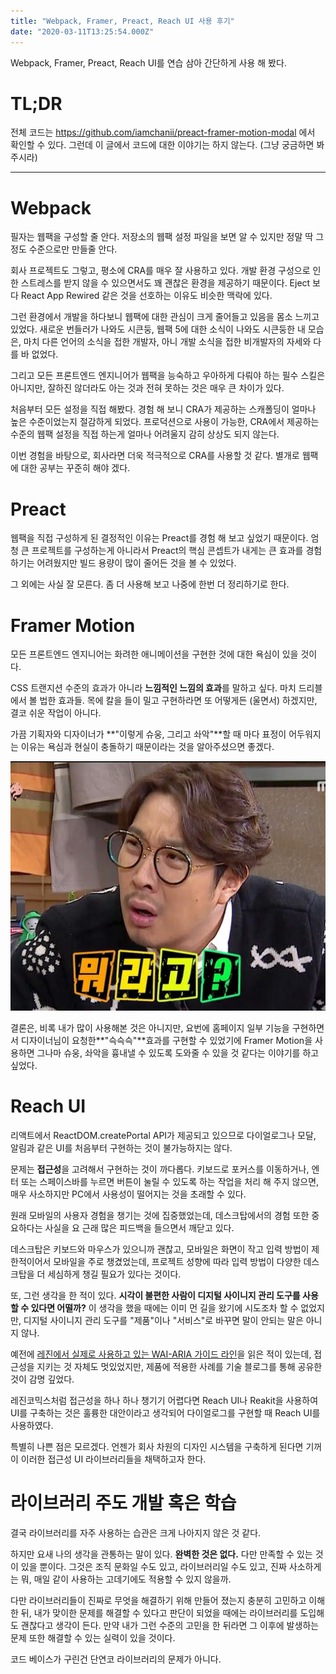 ```yaml
---
title: "Webpack, Framer, Preact, Reach UI 사용 후기"
date: "2020-03-11T13:25:54.000Z"
---
```


Webpack, Framer, Preact, Reach UI를 연습 삼아 간단하게 사용 해 봤다.

# **TL;DR**

전체 코드는 <https://github.com/iamchanii/preact-framer-motion-modal> 에서 확인할 수 있다. 그런데 이 글에서 코드에 대한 이야기는 하지 않는다. (그냥 궁금하면 봐 주시라)

---

# **Webpack**

필자는 웹팩을 구성할 줄 안다. 저장소의 웹팩 설정 파일을 보면 알 수 있지만 정말 딱 그정도 수준으로만 만들줄 안다.

회사 프로젝트도 그렇고, 평소에 CRA를 매우 잘 사용하고 있다. 개발 환경 구성으로 인한 스트레스를 받지 않을 수 있으면서도 꽤 괜찮은 환경을 제공하기 때문이다. Eject 보다 React App Rewired 같은 것을 선호하는 이유도 비슷한 맥락에 있다.

그런 환경에서 개발을 하다보니 웹팩에 대한 관심이 크게 줄어들고 있음을 몸소 느끼고 있었다. 새로운 번들러가 나와도 시큰둥, 웹팩 5에 대한 소식이 나와도 시큰둥한 내 모습은, 마치 다른 언어의 소식을 접한 개발자, 아니 개발 소식을 접한 비개발자의 자세와 다를 바 없었다.

그리고 모든 프론트엔드 엔지니어가 웹팩을 능숙하고 우아하게 다뤄야 하는 필수 스킬은 아니지만, 잘하진 않더라도 아는 것과 전혀 못하는 것은 매우 큰 차이가 있다.

처음부터 모든 설정을 직접 해봤다. 경험 해 보니 CRA가 제공하는 스캐폴딩이 얼마나 높은 수준이었는지 절감하게 되었다. 프로덕션으로 사용이 가능한, CRA에서 제공하는 수준의 웹팩 설정을 직접 하는게 얼마나 어려울지 감히 상상도 되지 않는다.

이번 경험을 바탕으로, 회사라면 더욱 적극적으로 CRA를 사용할 것 같다. 별개로 웹팩에 대한 공부는 꾸준히 해야 겠다.

# Preact

웹팩을 직접 구성하게 된 결정적인 이유는 Preact를 경험 해 보고 싶었기 때문이다. 엄청 큰 프로젝트를 구성하는게 아니라서 Preact의 핵심 콘셉트가 내게는 큰 효과를 경험하기는 어려웠지만 빌드 용량이 많이 줄어든 것을 볼 수 있었다.

그 외에는 사실 잘 모른다. 좀 더 사용해 보고 나중에 한번 더 정리하기로 한다.

# Framer Motion

모든 프론트엔드 엔지니어는 화려한 애니메이션을 구현한 것에 대한 욕심이 있을 것이다.

CSS 트랜지션 수준의 효과가 아니라 **느낌적인 느낌의 효과**를 말하고 싶다. 마치 드리블에서 볼 법한 효과들. 목에 칼을 들이 밀고 구현하라면 또 어떻게든 (울면서) 하겠지만, 결코 쉬운 작업이 아니다.

가끔 기획자와 디자이너가 **"이렇게 슈웅, 그리고 솨악"**할 때 마다 표정이 어두워지는 이유는 욕심과 현실이 충돌하기 때문이라는 것을 알아주셨으면 좋겠다.

![](dec06b43-6a02-4fab-84f9-e7eb99ee3472_2.jpg)

결론은, 비록 내가 많이 사용해본 것은 아니지만, 요번에 홈페이지 일부 기능을 구현하면서 디자이너님이 요청한**"슥슥슥"**효과를 구현할 수 있었기에 Framer Motion을 사용하면 그나마 슈웅, 솨악을 흉내낼 수 있도록 도와줄 수 있을 것 같다는 이야기를 하고 싶었다.

# **Reach UI**

리액트에서 ReactDOM.createPortal API가 제공되고 있으므로 다이얼로그나 모달, 알림과 같은 UI를 처음부터 구현하는 것이 불가능하지는 않다.

문제는 **접근성**을 고려해서 구현하는 것이 까다롭다. 키보드로 포커스를 이동하거나, 엔터 또는 스페이스바를 누르면 버튼이 눌릴 수 있도록 하는 작업을 처리 해 주지 않으면, 매우 사소하지만 PC에서 사용성이 떨어지는 것을 초래할 수 있다.

원래 모바일의 사용자 경험을 챙기는 것에 집중했었는데, 데스크탑에서의 경험 또한 중요하다는 사실을 요 근래 많은 피드백을 들으면서 깨닫고 있다.

데스크탑은 키보드와 마우스가 있으니까 괜찮고, 모바일은 화면이 작고 입력 방법이 제한적이어서 모바일을 주로 챙겼었는데, 프로젝트 성향에 따라 입력 방법이 다양한 데스크탑을 더 세심하게 챙길 필요가 있다는 것이다.

또, 그런 생각을 한 적이 있다. **시각이 불편한 사람이 디지털 사이니지 관리 도구를 사용할 수 있다면 어떨까?** 이 생각을 했을 때에는 이미 먼 길을 왔기에 시도조차 할 수 없었지만, 디지털 사이니지 관리 도구를 "제품"이나 "서비스"로 바꾸면 말이 안되는 말은 아니지 않나.

예전에 [레진에서 실제로 사용하고 있는 WAI-ARIA 가이드 라인](https://tech.lezhin.com/2018/04/20/wai-aria)을 읽은 적이 있는데, 접근성을 지키는 것 자체도 멋있었지만, 제품에 적용한 사례를 기술 블로그를 통해 공유한 것이 감명 깊었다.

레진코믹스처럼 접근성을 하나 하나 챙기기 어렵다면 Reach UI나 Reakit을 사용하여 UI를 구축하는 것은 훌륭한 대안이라고 생각되어 다이얼로그를 구현할 때 Reach UI를 사용하였다.

특별히 나쁜 점은 모르겠다. 언젠가 회사 차원의 디자인 시스템을 구축하게 된다면 기꺼이 이러한 접근성 UI 라이브러리들을 채택하고자 한다.

# 라이브러리 주도 개발 혹은 학습

결국 라이브러리를 자주 사용하는 습관은 크게 나아지지 않은 것 같다.

하지만 요새 나의 생각을 관통하는 말이 있다. **완벽한 것은 없다.** 다만 만족할 수 있는 것이 있을 뿐이다. 그것은 조직 문화일 수도 있고, 라이브러리일 수도 있고, 진짜 사소하게는 뭐, 매일 같이 사용하는 고데기에도 적용할 수 있지 않을까.

다만 라이브러리들이 진짜로 무엇을 해결하기 위해 만들어 졌는지 충분히 고민하고 이해한 뒤, 내가 맞이한 문제를 해결할 수 있다고 판단이 되었을 때에는 라이브러리를 도입해도 괜찮다고 생각이 든다. 만약 내가 그런 수준의 고민을 한 뒤라면 그 이후에 발생하는 문제 또한 해결할 수 있는 실력이 있을 것이다.

코드 베이스가 구린건 단연코 라이브러리의 문제가 아니다.

